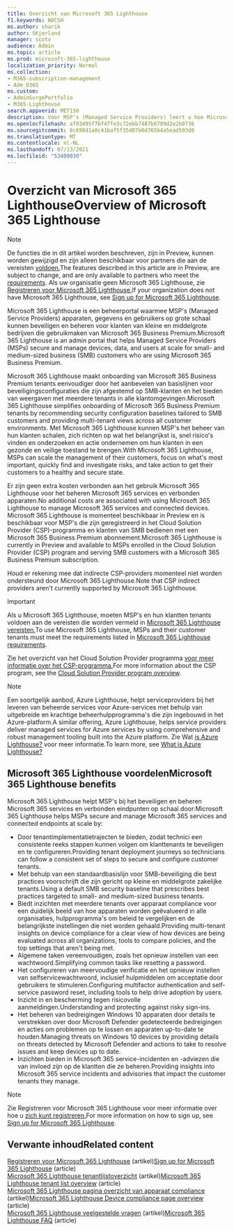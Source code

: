 ```yaml
---
title: Overzicht van Microsoft 365 Lighthouse
f1.keywords: NOCSH
ms.author: sharik
author: SKjerland
manager: scotv
audience: Admin
ms.topic: article
ms.prod: microsoft-365-lighthouse
localization_priority: Normal
ms.collection:
- M365-subscription-management
- Adm_O365
ms.custom:
- AdminSurgePortfolio
- M365-Lighthouse
search.appverid: MET150
description: Voor MSP's (Managed Service Providers) leert u hoe Microsoft 365 Lighthouse u kunt helpen bij het beveiligen en beheren van klanttenaties op één locatie.
ms.openlocfilehash: af03495f7bf47fe3c72ebb7487b8709d2e2b0736
ms.sourcegitcommit: 8c698d1a0c41baf5f35d07b0d765b4a5ead593d0
ms.translationtype: MT
ms.contentlocale: nl-NL
ms.lasthandoff: 07/13/2021
ms.locfileid: "53409030"
---
```

# <a name="overview-of-microsoft-365-lighthouse"></a><span data-ttu-id="2bc1a-103">Overzicht van Microsoft 365 Lighthouse</span><span class="sxs-lookup"><span data-stu-id="2bc1a-103">Overview of Microsoft 365 Lighthouse</span></span>

> [!NOTE]
> <span data-ttu-id="2bc1a-104">De functies die in dit artikel worden beschreven, zijn in Preview, kunnen worden gewijzigd en zijn alleen beschikbaar voor partners die aan de vereisten [voldoen.](m365-lighthouse-requirements.md)</span><span class="sxs-lookup"><span data-stu-id="2bc1a-104">The features described in this article are in Preview, are subject to change, and are only available to partners who meet the [requirements](m365-lighthouse-requirements.md).</span></span> <span data-ttu-id="2bc1a-105">Als uw organisatie geen Microsoft 365 Lighthouse, zie [Registreren voor Microsoft 365 Lighthouse.](m365-lighthouse-sign-up.md)</span><span class="sxs-lookup"><span data-stu-id="2bc1a-105">If your organization does not have Microsoft 365 Lighthouse, see [Sign up for Microsoft 365 Lighthouse](m365-lighthouse-sign-up.md).</span></span>

<span data-ttu-id="2bc1a-106">Microsoft 365 Lighthouse is een beheerportal waarmee MSP's (Managed Service Providers) apparaten, gegevens en gebruikers op grote schaal kunnen beveiligen en beheren voor klanten van kleine en middelgrote bedrijven die gebruikmaken van Microsoft 365 Business Premium.</span><span class="sxs-lookup"><span data-stu-id="2bc1a-106">Microsoft 365 Lighthouse is an admin portal that helps Managed Service Providers (MSPs) secure and manage devices, data, and users at scale for small- and medium-sized business (SMB) customers who are using Microsoft 365 Business Premium.</span></span> 

<span data-ttu-id="2bc1a-107">Microsoft 365 Lighthouse maakt onboarding van Microsoft 365 Business Premium tenants eenvoudiger door het aanbevelen van basislijnen voor beveiligingsconfiguraties die zijn afgestemd op SMB-klanten en het bieden van weergaven met meerdere tenants in alle klantomgevingen.</span><span class="sxs-lookup"><span data-stu-id="2bc1a-107">Microsoft 365 Lighthouse simplifies onboarding of Microsoft 365 Business Premium tenants by recommending security configuration baselines tailored to SMB customers and providing multi-tenant views across all customer environments.</span></span> <span data-ttu-id="2bc1a-108">Met Microsoft 365 Lighthouse kunnen MSP's het beheer van hun klanten schalen, zich richten op wat het belangrijkst is, snel risico's vinden en onderzoeken en actie ondernemen om hun klanten in een gezonde en veilige toestand te brengen.</span><span class="sxs-lookup"><span data-stu-id="2bc1a-108">With Microsoft 365 Lighthouse, MSPs can scale the management of their customers, focus on what's most important, quickly find and investigate risks, and take action to get their customers to a healthy and secure state.</span></span>

<span data-ttu-id="2bc1a-109">Er zijn geen extra kosten verbonden aan het gebruik Microsoft 365 Lighthouse voor het beheren Microsoft 365 services en verbonden apparaten.</span><span class="sxs-lookup"><span data-stu-id="2bc1a-109">No additional costs are associated with using Microsoft 365 Lighthouse to manage Microsoft 365 services and connected devices.</span></span> <span data-ttu-id="2bc1a-110">Microsoft 365 Lighthouse is momenteel beschikbaar in Preview en is beschikbaar voor MSP's die zijn geregistreerd in het Cloud Solution Provider (CSP)-programma en klanten van SMB bedienen met een Microsoft 365 Business Premium abonnement.</span><span class="sxs-lookup"><span data-stu-id="2bc1a-110">Microsoft 365 Lighthouse is currently in Preview and available to MSPs enrolled in the Cloud Solution Provider (CSP) program and serving SMB customers with a Microsoft 365 Business Premium subscription.</span></span>

<span data-ttu-id="2bc1a-111">Houd er rekening mee dat indirecte CSP-providers momenteel niet worden ondersteund door Microsoft 365 Lighthouse.</span><span class="sxs-lookup"><span data-stu-id="2bc1a-111">Note that CSP indirect providers aren't currently supported by Microsoft 365 Lighthouse.</span></span> 

> [!IMPORTANT] 
> <span data-ttu-id="2bc1a-112">Als u Microsoft 365 Lighthouse, moeten MSP's en hun klantten tenants voldoen aan de vereisten die worden vermeld in [Microsoft 365 Lighthouse vereisten.](m365-lighthouse-requirements.md)</span><span class="sxs-lookup"><span data-stu-id="2bc1a-112">To use Microsoft 365 Lighthouse, MSPs and their customer tenants must meet the requirements listed in [Microsoft 365 Lighthouse requirements](m365-lighthouse-requirements.md).</span></span>     

<span data-ttu-id="2bc1a-113">Zie het overzicht van het Cloud Solution Provider programma [voor meer informatie over het CSP-programma.](/partner-center/csp-overview)</span><span class="sxs-lookup"><span data-stu-id="2bc1a-113">For more information about the CSP program, see the [Cloud Solution Provider program overview](/partner-center/csp-overview).</span></span>

> [!NOTE]  
> <span data-ttu-id="2bc1a-114">Een soortgelijk aanbod, Azure Lighthouse, helpt serviceproviders bij het leveren van beheerde services voor Azure-services met behulp van uitgebreide en krachtige beheerhulpprogramma's die zijn ingebouwd in het Azure-platform.</span><span class="sxs-lookup"><span data-stu-id="2bc1a-114">A similar offering, Azure Lighthouse, helps service providers deliver managed services for Azure services by using comprehensive and robust management tooling built into the Azure platform.</span></span> <span data-ttu-id="2bc1a-115">Zie Wat [is Azure Lighthouse?](/azure/lighthouse/overview) voor meer informatie.</span><span class="sxs-lookup"><span data-stu-id="2bc1a-115">To learn more, see [What is Azure Lighthouse?](/azure/lighthouse/overview)</span></span>   

## <a name="microsoft-365-lighthouse-benefits"></a><span data-ttu-id="2bc1a-116">Microsoft 365 Lighthouse voordelen</span><span class="sxs-lookup"><span data-stu-id="2bc1a-116">Microsoft 365 Lighthouse benefits</span></span>

<span data-ttu-id="2bc1a-117">Microsoft 365 Lighthouse helpt MSP's bij het beveiligen en beheren Microsoft 365 services en verbonden eindpunten op schaal door:</span><span class="sxs-lookup"><span data-stu-id="2bc1a-117">Microsoft 365 Lighthouse helps MSPs secure and manage Microsoft 365 services and connected endpoints at scale by:</span></span>

- <span data-ttu-id="2bc1a-118">Door tenantimplementatietrajecten te bieden, zodat technici een consistente reeks stappen kunnen volgen om klanttenants te beveiligen en te configureren.</span><span class="sxs-lookup"><span data-stu-id="2bc1a-118">Providing tenant deployment journeys so technicians can follow a consistent set of steps to secure and configure customer tenants.</span></span> 
- <span data-ttu-id="2bc1a-119">Met behulp van een standaardbasislijn voor SMB-beveiliging die best practices voorschrijft die zijn gericht op kleine en middelgrote zakelijke tenants.</span><span class="sxs-lookup"><span data-stu-id="2bc1a-119">Using a default SMB security baseline that prescribes best practices targeted to small- and medium-sized business tenants.</span></span> 
- <span data-ttu-id="2bc1a-120">Biedt inzichten met meerdere tenants over apparaat compliance voor een duidelijk beeld van hoe apparaten worden geëvalueerd in alle organisaties, hulpprogramma's om beleid te vergelijken en de belangrijkste instellingen die niet worden gehaald.</span><span class="sxs-lookup"><span data-stu-id="2bc1a-120">Providing multi-tenant insights on device compliance for a clear view of how devices are being evaluated across all organizations, tools to compare policies, and the top settings that aren't being met.</span></span> 
- <span data-ttu-id="2bc1a-121">Algemene taken vereenvoudigen, zoals het opnieuw instellen van een wachtwoord.</span><span class="sxs-lookup"><span data-stu-id="2bc1a-121">Simplifying common tasks like resetting a password.</span></span>
- <span data-ttu-id="2bc1a-122">Het configureren van meervoudige verificatie en het opnieuw instellen van selfservicewachtwoord, inclusief hulpmiddelen om acceptatie door gebruikers te stimuleren.</span><span class="sxs-lookup"><span data-stu-id="2bc1a-122">Configuring multifactor authentication and self-service password reset, including tools to help drive adoption by users.</span></span> 
- <span data-ttu-id="2bc1a-123">Inzicht in en bescherming tegen risicovolle aanmeldingen.</span><span class="sxs-lookup"><span data-stu-id="2bc1a-123">Understanding and protecting against risky sign-ins.</span></span>
- <span data-ttu-id="2bc1a-124">Het beheren van bedreigingen Windows 10 apparaten door details te verstrekken over door Microsoft Defender gedetecteerde bedreigingen en acties om problemen op te lossen en apparaten up-to-date te houden.</span><span class="sxs-lookup"><span data-stu-id="2bc1a-124">Managing threats on Windows 10 devices by providing details on threats detected by Microsoft Defender and actions to take to resolve issues and keep devices up to date.</span></span>
- <span data-ttu-id="2bc1a-125">Inzichten bieden in Microsoft 365 service-incidenten en -adviezen die van invloed zijn op de klantten die ze beheren.</span><span class="sxs-lookup"><span data-stu-id="2bc1a-125">Providing insights into Microsoft 365 service incidents and advisories that impact the customer tenants they manage.</span></span>

> [!NOTE] 
> <span data-ttu-id="2bc1a-126">Zie Registreren voor Microsoft 365 Lighthouse voor meer informatie over hoe u [zich kunt registreren.](m365-lighthouse-sign-up.md)</span><span class="sxs-lookup"><span data-stu-id="2bc1a-126">For more information on how to sign up, see [Sign up for Microsoft 365 Lighthouse](m365-lighthouse-sign-up.md).</span></span>

## <a name="related-content"></a><span data-ttu-id="2bc1a-127">Verwante inhoud</span><span class="sxs-lookup"><span data-stu-id="2bc1a-127">Related content</span></span>

<span data-ttu-id="2bc1a-128">[Registreren voor Microsoft 365 Lighthouse](m365-lighthouse-sign-up.md) (artikel)</span><span class="sxs-lookup"><span data-stu-id="2bc1a-128">[Sign up for Microsoft 365 Lighthouse](m365-lighthouse-sign-up.md) (article)</span></span>\
<span data-ttu-id="2bc1a-129">[Microsoft 365 Lighthouse tenantlijstoverzicht](m365-lighthouse-tenant-list-overview.md) (artikel)</span><span class="sxs-lookup"><span data-stu-id="2bc1a-129">[Microsoft 365 Lighthouse tenant list overview](m365-lighthouse-tenant-list-overview.md) (article)</span></span>\
<span data-ttu-id="2bc1a-130">[Microsoft 365 Lighthouse pagina overzicht van apparaat compliance](m365-lighthouse-device-compliance-page-overview.md) (artikel)</span><span class="sxs-lookup"><span data-stu-id="2bc1a-130">[Microsoft 365 Lighthouse Device compliance page overview](m365-lighthouse-device-compliance-page-overview.md) (article)</span></span>\
<span data-ttu-id="2bc1a-131">[Microsoft 365 Lighthouse veelgestelde vragen](m365-lighthouse-faq.yml) (artikel)</span><span class="sxs-lookup"><span data-stu-id="2bc1a-131">[Microsoft 365 Lighthouse FAQ](m365-lighthouse-faq.yml) (article)</span></span>
